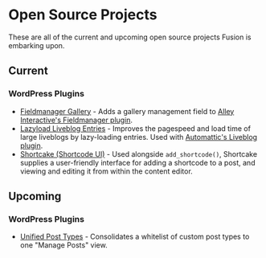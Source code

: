 # Open Source Projects

These are all of the current and upcoming open source projects Fusion is embarking upon.

## Current

### WordPress Plugins

* [Fieldmanager Gallery](https://github.com/fusioneng/fieldmanager-gallery) - Adds a gallery management field to [Alley Interactive's Fieldmanager plugin](https://github.com/alleyinteractive/wordpress-fieldmanager).
* [Lazyload Liveblog Entries](https://github.com/fusioneng/lazyload-liveblog-entries) - Improves the pagespeed and load time of large liveblogs by lazy-loading entries. Used with [Automattic's Liveblog plugin](https://github.com/automattic/liveblog).
* [Shortcake (Shortcode UI)](https://github.com/fusioneng/Shortcake) - Used alongside `add_shortcode()`, Shortcake supplies a user-friendly interface for adding a shortcode to a post, and viewing and editing it from within the content editor.

## Upcoming

### WordPress Plugins

* [Unified Post Types](https://github.com/fusioneng/Unified-Post-Types) - Consolidates a whitelist of custom post types to one "Manage Posts" view.
